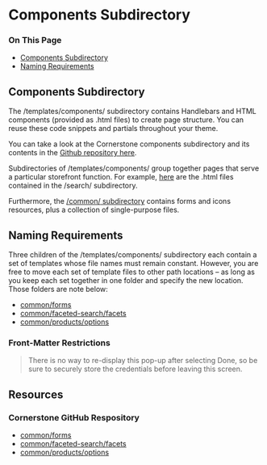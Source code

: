 <h1>Components Subdirectory</h1>
<div class="otp" id="no-index">
	<h3> On This Page </h3>
	<ul>
		<li><a href="#components_components-subdirectory">Components Subdirectory</a></li>
    <li><a href="#components_naming-requirements">Naming Requirements</a></li>
	</ul>
</div>

<a href='#components_components-subdirectory' aria-hidden='true' class='block-anchor'  id='components_components-subdirectory'><i aria-hidden='true' class='linkify icon'></i></a>

## Components Subdirectory

The <span class="fp">/templates/components/</span> subdirectory contains Handlebars and HTML components (provided as <span class="fn">.html</span> files) to create page structure. You can reuse these code snippets and partials throughout your theme.

You can take a look at the Cornerstone components subdirectory and its contents in the [Github repository here](https://github.com/bigcommerce/cornerstone/tree/master/templates/components).

Subdirectories of <span class="fp">/templates/components/</span> group together pages that serve a particular storefront function. For example, [here](https://github.com/bigcommerce/cornerstone/tree/master/templates/components/search) are the <span class="fn">.html</span> files contained in the <span class="fp">/search/</span> subdirectory.

Furthermore, the <a href="https://github.com/bigcommerce/cornerstone/tree/master/templates/components/common"><span class="fp">/common/</span> subdirectory</a> contains forms and icons resources, plus a collection of single-purpose files.

<a href='#components_naming-requirements' aria-hidden='true' class='block-anchor'  id='components_naming-requirements'><i aria-hidden='true' class='linkify icon'></i></a>

## Naming Requirements

Three children of the <span class="fp">/templates/components/</span> subdirectory each contain a set of templates whose file names must remain constant. However, you are free to move each set of template files to other path locations – as long as you keep each set together in one folder and specify the new location. Those folders are note below:

* [common/forms](https://github.com/bigcommerce/cornerstone/tree/master/templates/components/common/forms)
* [common/faceted-search/facets](https://github.com/bigcommerce/cornerstone/tree/master/templates/components/faceted-search/facets)
* [common/products/options](https://github.com/bigcommerce/cornerstone/tree/master/templates/components/products/options)

<div class="HubBlock--callout">
<div class="CalloutBlock--warning">
<div class="HubBlock-content">
    
<!-- theme: warning -->

###  Front-Matter Restrictions
> There is no way to re-display this pop-up after selecting Done, so be sure to securely store the credentials before leaving this screen.

</div>
</div>
</div>



## Resources
### Cornerstone GitHub Respository
* [common/forms](https://github.com/bigcommerce/cornerstone/tree/master/templates/components/common/forms)
* [common/faceted-search/facets](https://github.com/bigcommerce/cornerstone/tree/master/templates/components/faceted-search/facets)
* [common/products/options](https://github.com/bigcommerce/cornerstone/tree/master/templates/components/products/options)

